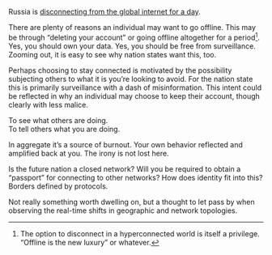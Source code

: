 Russia is [disconnecting from the global internet for a day](https://www.wired.com/story/russia-internet-disconnect-what-happens/).

There are plenty of reasons an individual may want to go offline. This may be through “deleting your account” or going offline altogether for a period[^1]. Yes, you should own your data. Yes, you should be free from surveillance. Zooming out, it is easy to see why nation states want this, too.

Perhaps choosing to stay connected is motivated by the possibility subjecting others to what it is you’re looking to avoid. For the nation state this is primarily surveillance with a dash of misinformation. This intent could be reflected in why an individual may choose to keep their account, though clearly with less malice.

To see what others are doing.  
To tell others what you are doing.

In aggregate it’s a source of burnout. Your own behavior reflected and amplified back at you. The irony is not lost here.

Is the future nation a closed network? Will you be required to obtain a “passport” for connecting to other networks? How does identity fit into this? Borders defined by protocols.

Not really something worth dwelling on, but a thought to let pass by when observing the real-time shifts in geographic and network topologies.

[^1]: The option to disconnect in a hyperconnected world is itself a privilege. “Offline is the new luxury” or whatever.